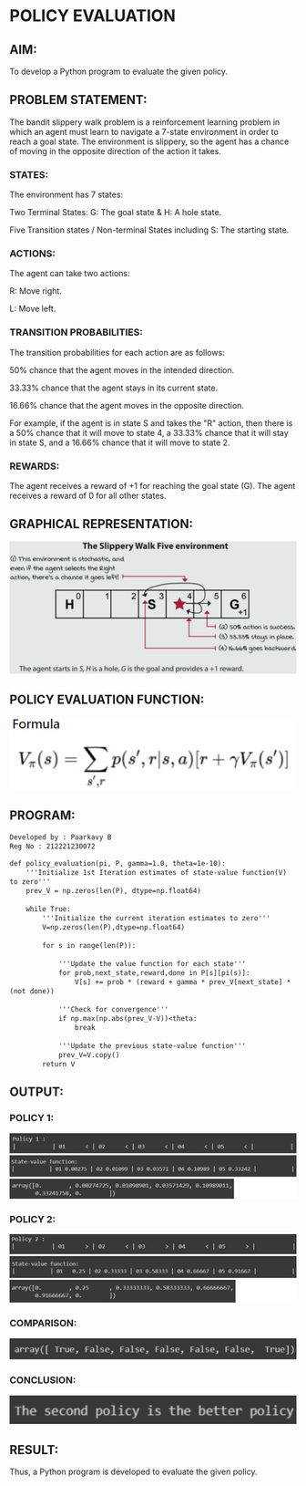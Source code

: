 # POLICY EVALUATION

## AIM:
To develop a Python program to evaluate the given policy.

## PROBLEM STATEMENT:
The bandit slippery walk problem is a reinforcement learning problem in which an agent must learn to navigate a 7-state environment in order to reach a goal state. The environment is slippery, so the agent has a chance of moving in the opposite direction of the action it takes.

### STATES:
The environment has 7 states:

Two Terminal States: G: The goal state & H: A hole state.

Five Transition states / Non-terminal States including S: The starting state.

### ACTIONS:
The agent can take two actions:

R: Move right.

L: Move left.

### TRANSITION PROBABILITIES:
The transition probabilities for each action are as follows:

50% chance that the agent moves in the intended direction.

33.33% chance that the agent stays in its current state.

16.66% chance that the agent moves in the opposite direction.

For example, if the agent is in state S and takes the "R" action, then there is a 50% chance that it will move to state 4, a 33.33% chance that it will stay in state S, and a 16.66% chance that it will move to state 2.

### REWARDS:
The agent receives a reward of +1 for reaching the goal state (G). The agent receives a reward of 0 for all other states.

## GRAPHICAL REPRESENTATION:
![output](op1.png)

## POLICY EVALUATION FUNCTION:
![output](op2.png)

## PROGRAM:
```
Developed by : Paarkavy B
Reg No : 212221230072
```

```
def policy_evaluation(pi, P, gamma=1.0, theta=1e-10):
   	'''Initialize 1st Iteration estimates of state-value function(V) to zero'''
    prev_V = np.zeros(len(P), dtype=np.float64)

    while True:
        '''Initialize the current iteration estimates to zero'''
        V=np.zeros(len(P),dtype=np.float64)
        
        for s in range(len(P)):
        
            '''Update the value function for each state'''
            for prob,next_state,reward,done in P[s][pi(s)]:
                V[s] += prob * (reward + gamma * prev_V[next_state] * (not done))
                
            '''Check for convergence'''
            if np.max(np.abs(prev_V-V))<theta:
                break
                
            '''Update the previous state-value function'''
            prev_V=V.copy()
        return V
```

## OUTPUT:
### POLICY 1:
![output](op3.png)

### POLICY 2:
![output](op4.png)


### COMPARISON:
![output](op5.png)

### CONCLUSION:
![output](op6.png)

## RESULT:
Thus, a Python program is developed to evaluate the given policy.
